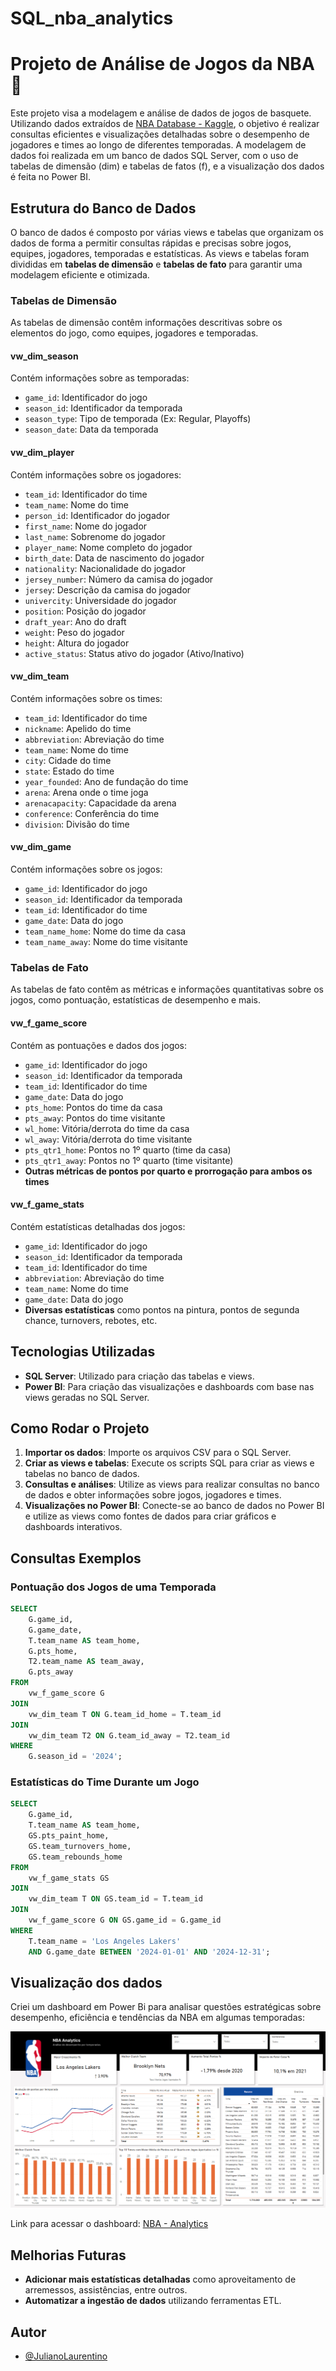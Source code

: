 # SQL_nba_analytics

# **Projeto de Análise de Jogos da NBA 🏀**

Este projeto visa a modelagem e análise de dados de jogos de basquete. Utilizando dados extraídos de [NBA Database - Kaggle](https://www.kaggle.com/datasets/wyattowalsh/basketball), o objetivo é realizar consultas eficientes e visualizações detalhadas sobre o desempenho de jogadores e times ao longo de diferentes temporadas. A modelagem de dados foi realizada em um banco de dados SQL Server, com o uso de tabelas de dimensão (dim) e tabelas de fatos (f), e a visualização dos dados é feita no Power BI.

## **Estrutura do Banco de Dados**

O banco de dados é composto por várias views e tabelas que organizam os dados de forma a permitir consultas rápidas e precisas sobre jogos, equipes, jogadores, temporadas e estatísticas. As views e tabelas foram divididas em **tabelas de dimensão** e **tabelas de fato** para garantir uma modelagem eficiente e otimizada.

### **Tabelas de Dimensão**

As tabelas de dimensão contêm informações descritivas sobre os elementos do jogo, como equipes, jogadores e temporadas.

#### **vw_dim_season**
Contém informações sobre as temporadas:
- `game_id`: Identificador do jogo
- `season_id`: Identificador da temporada
- `season_type`: Tipo de temporada (Ex: Regular, Playoffs)
- `season_date`: Data da temporada

#### **vw_dim_player**
Contém informações sobre os jogadores:
- `team_id`: Identificador do time
- `team_name`: Nome do time
- `person_id`: Identificador do jogador
- `first_name`: Nome do jogador
- `last_name`: Sobrenome do jogador
- `player_name`: Nome completo do jogador
- `birth_date`: Data de nascimento do jogador
- `nationality`: Nacionalidade do jogador
- `jersey_number`: Número da camisa do jogador
- `jersey`: Descrição da camisa do jogador
- `univercity`: Universidade do jogador
- `position`: Posição do jogador
- `draft_year`: Ano do draft
- `weight`: Peso do jogador
- `height`: Altura do jogador
- `active_status`: Status ativo do jogador (Ativo/Inativo)

#### **vw_dim_team**
Contém informações sobre os times:
- `team_id`: Identificador do time
- `nickname`: Apelido do time
- `abbreviation`: Abreviação do time
- `team_name`: Nome do time
- `city`: Cidade do time
- `state`: Estado do time
- `year_founded`: Ano de fundação do time
- `arena`: Arena onde o time joga
- `arenacapacity`: Capacidade da arena
- `conference`: Conferência do time
- `division`: Divisão do time

#### **vw_dim_game**
Contém informações sobre os jogos:
- `game_id`: Identificador do jogo
- `season_id`: Identificador da temporada
- `team_id`: Identificador do time
- `game_date`: Data do jogo
- `team_name_home`: Nome do time da casa
- `team_name_away`: Nome do time visitante

### **Tabelas de Fato**

As tabelas de fato contêm as métricas e informações quantitativas sobre os jogos, como pontuação, estatísticas de desempenho e mais.

#### **vw_f_game_score**
Contém as pontuações e dados dos jogos:
- `game_id`: Identificador do jogo
- `season_id`: Identificador da temporada
- `team_id`: Identificador do time
- `game_date`: Data do jogo
- `pts_home`: Pontos do time da casa
- `pts_away`: Pontos do time visitante
- `wl_home`: Vitória/derrota do time da casa
- `wl_away`: Vitória/derrota do time visitante
- `pts_qtr1_home`: Pontos no 1º quarto (time da casa)
- `pts_qtr1_away`: Pontos no 1º quarto (time visitante)
- **Outras métricas de pontos por quarto e prorrogação para ambos os times**

#### **vw_f_game_stats**
Contém estatísticas detalhadas dos jogos:
- `game_id`: Identificador do jogo
- `season_id`: Identificador da temporada
- `team_id`: Identificador do time
- `abbreviation`: Abreviação do time
- `team_name`: Nome do time
- `game_date`: Data do jogo
- **Diversas estatísticas** como pontos na pintura, pontos de segunda chance, turnovers, rebotes, etc.

## **Tecnologias Utilizadas**

- **SQL Server**: Utilizado para criação das tabelas e views.
- **Power BI**: Para criação das visualizações e dashboards com base nas views geradas no SQL Server.

## **Como Rodar o Projeto**

1. **Importar os dados**: Importe os arquivos CSV para o SQL Server.
2. **Criar as views e tabelas**: Execute os scripts SQL para criar as views e tabelas no banco de dados.
3. **Consultas e análises**: Utilize as views para realizar consultas no banco de dados e obter informações sobre jogos, jogadores e times.
4. **Visualizações no Power BI**: Conecte-se ao banco de dados no Power BI e utilize as views como fontes de dados para criar gráficos e dashboards interativos.

## **Consultas Exemplos**

### **Pontuação dos Jogos de uma Temporada**
```sql
SELECT 
    G.game_id, 
    G.game_date, 
    T.team_name AS team_home, 
    G.pts_home, 
    T2.team_name AS team_away, 
    G.pts_away
FROM 
    vw_f_game_score G
JOIN 
    vw_dim_team T ON G.team_id_home = T.team_id
JOIN 
    vw_dim_team T2 ON G.team_id_away = T2.team_id
WHERE 
    G.season_id = '2024';
```

### **Estatísticas do Time Durante um Jogo**
```sql
SELECT 
    G.game_id, 
    T.team_name AS team_home, 
    GS.pts_paint_home, 
    GS.team_turnovers_home, 
    GS.team_rebounds_home
FROM 
    vw_f_game_stats GS
JOIN 
    vw_dim_team T ON GS.team_id = T.team_id
JOIN 
    vw_f_game_score G ON GS.game_id = G.game_id
WHERE 
    T.team_name = 'Los Angeles Lakers'
    AND G.game_date BETWEEN '2024-01-01' AND '2024-12-31';
```

## **Visualização dos dados**

Criei um dashboard em Power Bi para analisar questões estratégicas sobre desempenho, eficiência e tendências da NBA em algumas temporadas:

![alt text](dash.png)

Link para acessar o dashboard: [NBA - Analytics](https://app.powerbi.com/view?r=eyJrIjoiY2Q0NjQ4YzYtZDQzYi00OGQwLThkZjUtZTYwYTZlMTFlODFjIiwidCI6Ijg1MmRkMTg4LTU1OWMtNDRlNS1hNjkxLTYxMTZiZDg4OTM1ZCJ9)

## **Melhorias Futuras**
- **Adicionar mais estatísticas detalhadas** como aproveitamento de arremessos, assistências, entre outros.
- **Automatizar a ingestão de dados** utilizando ferramentas ETL.

## Autor

- [@JulianoLaurentino](https://www.linkedin.com/in/julianolaurentinodasilva/)